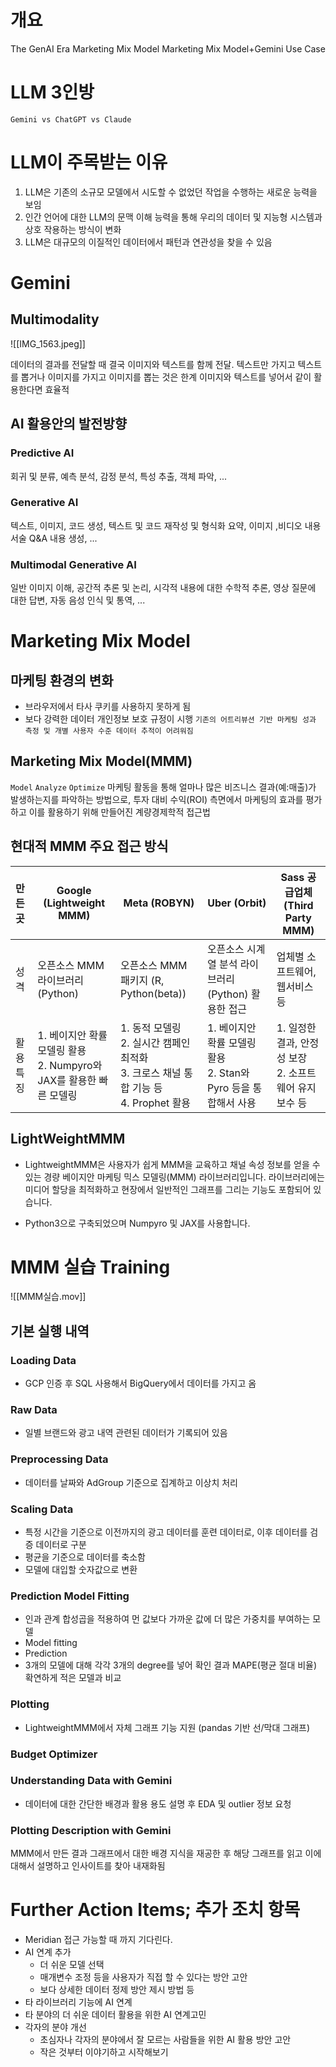 # 개요
The GenAI Era
Marketing Mix Model
Marketing Mix Model+Gemini Use Case

# LLM 3인방
`Gemini vs ChatGPT vs Claude`


# LLM이 주목받는 이유
1. LLM은 기존의 소규모 모델에서 시도할 수 없었던 작업을 수행하는 새로운 능력을 보임
2. 인간 언어에 대한 LLM의 문맥 이해 능력을 통해 우리의 데이터 및 지능형 시스템과 상호 작용하는 방식이 변화
3. LLM은 대규모의 이질적인 데이터에서 패턴과 연관성을 찾을 수 있음

# Gemini

## Multimodality

![[IMG_1563.jpeg]]


데이터의 결과를 전달할 때 결국 이미지와 텍스트를 함께 전달.
텍스트만 가지고 텍스트를 뽑거나 이미지를 가지고 이미지를 뽑는 것은 한계
이미지와 텍스트를 넣어서 같이 활용한다면 효율적


## AI 활용안의 발전방향
### Predictive AI
회귀 및 분류, 예측 분석, 감정 분석, 특성 추출, 객체 파악, ...
### Generative AI
텍스트, 이미지, 코드 생성, 텍스트 및 코드 재작성 및 형식화 요약, 이미지 ,비디오 내용 서술 Q&A 내용 생성, ...
### Multimodal Generative AI
일반 이미지 이해, 공간적 추론 및 논리, 시각적 내용에 대한 수학적 추론, 영상 질문에 대한 답변, 자동 음성 인식 및 통역, ...



# Marketing Mix Model
## 마케팅 환경의 변화
- 브라우저에서 타사 쿠키를 사용하지 못하게 됨
- 보다 강력한 데이터 개인정보 보호 규정이 시행
`기존의 어트리뷰션 기반 마케팅 성과 측정 및 개별 사용자 수준 데이터 추적이 어려워짐`


## Marketing Mix Model(MMM)
`Model` `Analyze` `Optimize`
마케팅 활동을 통해 얼마나 많은 비즈니스 결과(예:매출)가 발생하는지를 파악하는 방법으로, 투자 대비 수익(ROI) 측면에서 마케팅의 효과를 평가하고 이를 활용하기 위해 만들어진 계량경제학적 접근법

## 현대적 MMM 주요 접근 방식

| 만든 곳  | Google (Lightweight MMM)                         | Meta (ROBYN)                                                      | Uber (Orbit)                                  | Sass 공급업체 (Third Party MMM)          |
| :---- | ------------------------------------------------ | ----------------------------------------------------------------- | --------------------------------------------- | ------------------------------------ |
| 성격    | 오픈소스 MMM 라이브러리(Python)                           | 오픈소스 MMM 패키지 (R, Python(beta))                                    | 오픈소스 시계열 분석 라이브러리 (Python) 활용한 접근             | 업체별 소프트웨어, 웹서비스 등                    |
| 활용 특징 | 1. 베이지안 확률 모델링 활용<br>2. Numpyro와 JAX를 활용한 빠른 모델링 | 1. 동적 모델링<br>2. 실시간 캠페인 최적화<br>3. 크로스 채널 통합 기능 등<br>4. Prophet 활용 | 1. 베이지안 확률 모델링 활용<br>2. Stan와 Pyro 등을 통합해서 사용 | 1. 일정한 결과, 안정성 보장<br>2. 소프트웨어 유지보수 등 |


## LightWeightMMM
- LightweightMMM은 사용자가 쉽게 MMM을 교육하고 채널 속성 정보를 얻을 수 있는 경량 베이지안 마케팅 믹스 모델링(MMM) 라이브러리입니다. 라이브러리에는 미디어 할당을 최적화하고 현장에서 일반적인 그래프를 그리는 기능도 포함되어 있습니다.

- Python3으로 구축되었으며 Numpyro 및 JAX를 사용합니다.



# MMM 실습 Training

![[MMM실습.mov]]

## 기본 실행 내역
### Loading Data
- GCP 인증 후 SQL 사용해서 BigQuery에서 데이터를 가지고 옴

### Raw Data
- 일별 브랜드와 광고 내역 관련된 데이터가 기록되어 있음

### Preprocessing Data
- 데이터를 날짜와 AdGroup 기준으로 집계하고 이상치 처리

### Scaling Data
- 특정 시간을 기준으로 이전까지의 광고 데이터를 훈련 데이터로, 이후 데이터를 검증 데이터로 구분
- 평균을 기준으로 데이터를 축소함
- 모델에 대입할 숫자값으로 변환

### Prediction Model Fitting
- 인과 관계 합성곱을 적용하여 먼 값보다 가까운 값에 더 많은 가중치를 부여하는 모델
- Model fitting
- Prediction
- 3개의 모델에 대해 각각 3개의 degree를 넣어 확인 결과 MAPE(평균 절대 비율) 확연하게 적은 모델과 비교

### Plotting
- LightweightMMM에서 자체 그래프 기능 지원 (pandas 기반 선/막대 그래프)

### Budget Optimizer

### Understanding Data with Gemini
- 데이터에 대한 간단한 배경과 활용 용도 설명 후 EDA 및 outlier 정보 요청

### Plotting Description with Gemini
MMM에서 만든 결과 그래프에서 대한 배경 지식을 재공한 후 해당 그래프를 읽고 이에 대해서 설명하고 인사이트를 찾아 내재화됨


# Further Action Items; 추가 조치 항목

- Meridian 접근 가능할 때 까지 기다린다.
- AI 연계 추가
	- 더 쉬운 모델 선택
	- 매개변수 조정 등을 사용자가 직접 할 수 있다는 방안 고안
	- 보다 상세한 데이터 정제 방안 제시 방법 등
- 타 라이브러리 기능에 AI 연계
- 타 분야의 더 쉬운 데이터 활용을 위한 AI 연계고민
- 각자의 분야 개선
	- 초심자나 각자의 분야에서 잘 모르는 사람들을 위한 AI 활용 방안 고안
	- 작은 것부터 이야기하고 시작해보기